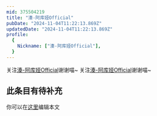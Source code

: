 ```yaml
---
mid: 375504219
title: "湊-阿库娅Official"
pubDate: "2024-11-04T11:22:13.869Z"
updatedDate: "2024-11-04T11:22:13.869Z"
profile:
  {
    Nickname: ["湊-阿库娅Official"],
  }
---
```


关注[湊-阿库娅Official](https://space.bilibili.com/375504219)谢谢喵~ 关注[湊-阿库娅Official](https://space.bilibili.com/375504219)谢谢喵~

## 此条目有待补充
你可以在[这里](https://github.com/Yuhanawa/VTuber.ICU-Content/edit/master/v/湊-阿库娅Official/index.md)编辑本文
